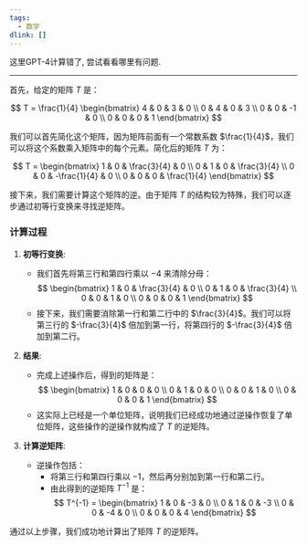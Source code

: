 ```yaml
---
tags:
  - 数学
dlink: []
---
```

这里GPT-4计算错了, 尝试看看哪里有问题.

---
首先，给定的矩阵 $T$ 是：

$$
T = \frac{1}{4} \begin{bmatrix} 4 & 0 & 3 & 0 \\ 0 & 4 & 0 & 3 \\ 0 & 0 & -1 & 0 \\ 0 & 0 & 0 & 1 \end{bmatrix}
$$

我们可以首先简化这个矩阵，因为矩阵前面有一个常数系数 $\frac{1}{4}$，我们可以将这个系数乘入矩阵中的每个元素。简化后的矩阵 $T$ 为：

$$
T = \begin{bmatrix} 1 & 0 & \frac{3}{4} & 0 \\ 0 & 1 & 0 & \frac{3}{4} \\ 0 & 0 & -\frac{1}{4} & 0 \\ 0 & 0 & 0 & \frac{1}{4} \end{bmatrix}
$$

接下来，我们需要计算这个矩阵的逆。由于矩阵 $T$ 的结构较为特殊，我们可以逐步通过初等行变换来寻找逆矩阵。

### 计算过程

1. **初等行变换**:
   - 我们首先将第三行和第四行乘以 $-4$ 来清除分母：
     $$
     \begin{bmatrix}
     1 & 0 & \frac{3}{4} & 0 \\
     0 & 1 & 0 & \frac{3}{4} \\
     0 & 0 & 1 & 0 \\
     0 & 0 & 0 & 1
     \end{bmatrix}
     $$
   - 接下来，我们需要消除第一行和第二行中的 $\frac{3}{4}$。我们可以将第三行的 $-\frac{3}{4}$ 倍加到第一行，将第四行的 $-\frac{3}{4}$ 倍加到第二行。

2. **结果**:
   - 完成上述操作后，得到的矩阵是：
     $$
     \begin{bmatrix}
     1 & 0 & 0 & 0 \\
     0 & 1 & 0 & 0 \\
     0 & 0 & 1 & 0 \\
     0 & 0 & 0 & 1
     \end{bmatrix}
     $$
   - 这实际上已经是一个单位矩阵，说明我们已经成功地通过逆操作恢复了单位矩阵，这些操作的逆操作就构成了 $T$ 的逆矩阵。

3. **计算逆矩阵**:
   - 逆操作包括：
     - 将第三行和第四行乘以 $-1$，然后再分别加到第一行和第二行。
     - 由此得到的逆矩阵 $T^{-1}$ 是：
       $$
       T^{-1} = \begin{bmatrix}
       1 & 0 & -3 & 0 \\
       0 & 1 & 0 & -3 \\
       0 & 0 & -4 & 0 \\
       0 & 0 & 0 & 4
       \end{bmatrix}
       $$

通过以上步骤，我们成功地计算出了矩阵 $T$ 的逆矩阵。